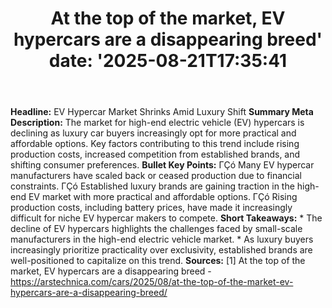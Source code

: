 ﻿---
title: "At the top of the market, EV hypercars are a disappearing breed'
date: '2025-08-21T17:35:41"
category: "Markets"
summary: ""
slug: "at the top of the market ev hypercars are a disappearing bre"
source_urls:
  - "https://arstechnica.com/cars/2025/08/at-the-top-of-the-market-ev-hypercars-are-a-disappearing-breed/"
seo:
  title: "At the top of the market, EV hypercars are a disappearing breed | Hash n Hedge'
  description: '"
  keywords: ["news", "markets", "brief"]
---
**Headline:** EV Hypercar Market Shrinks Amid Luxury Shift  **Summary Meta Description:** The market for high-end electric vehicle (EV) hypercars is declining as luxury car buyers increasingly opt for more practical and affordable options. Key factors contributing to this trend include rising production costs, increased competition from established brands, and shifting consumer preferences.  **Bullet Key Points:**  ΓÇó Many EV hypercar manufacturers have scaled back or ceased production due to financial constraints. ΓÇó Established luxury brands are gaining traction in the high-end EV market with more practical and affordable options. ΓÇó Rising production costs, including battery prices, have made it increasingly difficult for niche EV hypercar makers to compete.  **Short Takeaways:**  * The decline of EV hypercars highlights the challenges faced by small-scale manufacturers in the high-end electric vehicle market. * As luxury buyers increasingly prioritize practicality over exclusivity, established brands are well-positioned to capitalize on this trend.  **Sources:**  [1] At the top of the market, EV hypercars are a disappearing breed - https://arstechnica.com/cars/2025/08/at-the-top-of-the-market-ev-hypercars-are-a-disappearing-breed/ 

